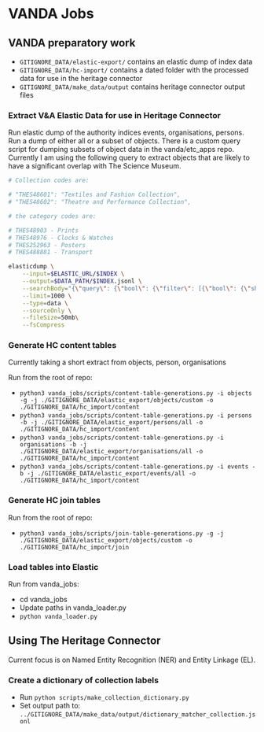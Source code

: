 # VANDA Jobs

## VANDA preparatory work

- `GITIGNORE_DATA/elastic-export/` contains an elastic dump of index data
- `GITIGNORE_DATA/hc-import/` contains a dated folder with the processed data for use in the heritage connector
- `GITIGNORE_DATA/make_data/output` contains heritage connector output files

### Extract V&A Elastic Data for use in Heritage Connector

Run elastic dump of the authority indices events, organisations, persons.
Run a dump of either all or a subset of objects.
There is a custom query script for dumping subsets of object data in the vanda/etc_apps repo. Currently I am using the following query to extract objects that are likely to have a significant overlap with The Science Museum.

```bash
# Collection codes are:

# "THES48601": "Textiles and Fashion Collection",
# "THES48602": "Theatre and Performance Collection",

# the category codes are:

# THES48903 - Prints
# THES48976 - Clocks & Watches
# THES252963 - Posters
# THES488881 - Transport

elasticdump \
    --input=$ELASTIC_URL/$INDEX \
    --output=$DATA_PATH/$INDEX.jsonl \
    --searchBody="{\"query\": {\"bool\": {\"filter\": [{\"bool\": {\"should\": [{\"term\":{\"collectionCode.id\": \"THES48601\"}},{\"term\": {\"categories.id\": \"THES48903\"}},{\"term\": {\"categories.id\": \"THES252963\"}},{\"term\": {\"collectionCode.id\": \"THES48602\"}},{\"term\": {\"categories.id\": \"THES48976\"}},{\"term\": {\"categories.id\": \"THES48881\"}}]}}]}}}" \
    --limit=1000 \
    --type=data \
    --sourceOnly \
    --fileSize=50mb\
    --fsCompress
```

### Generate HC content tables

Currently taking a short extract from objects, person, organisations

Run from the root of repo:

- `python3 vanda_jobs/scripts/content-table-generations.py -i objects -g -j ./GITIGNORE_DATA/elastic_export/objects/custom -o ./GITIGNORE_DATA/hc_import/content`
- `python3 vanda_jobs/scripts/content-table-generations.py -i persons -b -j ./GITIGNORE_DATA/elastic_export/persons/all -o ./GITIGNORE_DATA/hc_import/content`
- `python3 vanda_jobs/scripts/content-table-generations.py -i organisations -b -j ./GITIGNORE_DATA/elastic_export/organisations/all -o ./GITIGNORE_DATA/hc_import/content`
- `python3 vanda_jobs/scripts/content-table-generations.py -i events -b -j ./GITIGNORE_DATA/elastic_export/events/all -o ./GITIGNORE_DATA/hc_import/content`

### Generate HC join tables

Run from the root of repo:

- `python3 vanda_jobs/scripts/join-table-generations.py -g -j ./GITIGNORE_DATA/elastic_export/objects/custom -o ./GITIGNORE_DATA/hc_import/join`

### Load tables into Elastic

Run from vanda_jobs:

- cd vanda_jobs
- Update paths in vanda_loader.py
- `python vanda_loader.py`

## Using The Heritage Connector

Current focus is on Named Entity Recognition (NER) and Entity Linkage (EL).

### Create a dictionary of collection labels

- Run `python scripts/make_collection_dictionary.py`
- Set output path to: `../GITIGNORE_DATA/make_data/output/dictionary_matcher_collection.jsonl`

